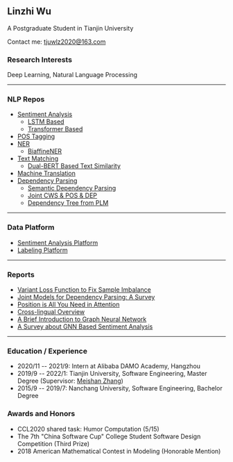 ## Linzhi Wu  

A Postgraduate Student in Tianjin University

Contact me: tjuwlz2020@163.com

### Research Interests
Deep Learning, Natural Language Processing

---

### NLP Repos
+ [Sentiment Analysis](https://github.com/ncuwlz/sentiment-analysis-based-on-attention)
    + [LSTM Based](https://github.com/ncuwlz/Text-Classification)
    + [Transformer Based](https://github.com/ncuwlz/transformer_for_textclassification)
+ [POS Tagging](https://github.com/ncuwlz/POS-Tagging)
+ [NER](https://github.com/ncuwlz/NER)
    + [BiaffineNER](https://github.com/LindgeW/BiaffineNER)
+ [Text Matching](https://github.com/LindgeW/VariantNets-TextMatching)
    + [Dual-BERT Based Text Similarity](https://github.com/LindgeW/DualEncoder4TextSimilarity)
+ [Machine Translation](https://github.com/tjuwlz/MachineTranslation)
+ [Dependency Parsing](https://github.com/tjuwlz/BiaffineParser)
    + [Semantic Dependency Parsing](https://github.com/LindgeW/SemanticDependencyParsing)
    + [Joint CWS & POS & DEP](https://github.com/LindgeW/JointCWPDParser)
    + [Dependency Tree from PLM](https://github.com/LindgeW/PerturbedMasking4DepParsing)

---

### Data Platform
+ [Sentiment Analysis Platform](https://github.com/tjuwlz/sentiment-analysis-platform)
+ [Labeling Platform](https://github.com/tjuwlz/LabelingPlatform)

---

### Reports
- [Variant Loss Function to Fix Sample Imbalance](./ideas/variant-loss-function.pdf)
- [Joint Models for Dependency Parsing: A Survey](./ideas/joint_model.pdf)
- [Position is All You Need in Attention](./ideas/direction-and-position-in-attention-model.pdf)
- [Cross-lingual Overview](./ideas/Cross-lingual.pdf)
- [A Brief Introduction to Graph Neural Network](./ideas/GNN-report.pdf)
- [A Survey about GNN Based Sentiment Analysis](./ideas/GNN-survey.pdf)

---

### Education / Experience
- 2020/11 -- 2021/9: Intern at Alibaba DAMO Academy, Hangzhou
- 2019/9 -- 2022/1:  Tianjin University, Software Engineering, Master Degree (Supervisor: [Meishan Zhang](https://zhangmeishan.github.io))
- 2015/9 -- 2019/7:  Nanchang University, Software Engineering, Bachelor Degree

### Awards and Honors
+ CCL2020 shared task: Humor Computation (5/15)
+ The 7th "China Software Cup" College Student Software Design Competition (Third Prize)
+ 2018 American Mathematical Contest in Modeling (Honorable Mention)

